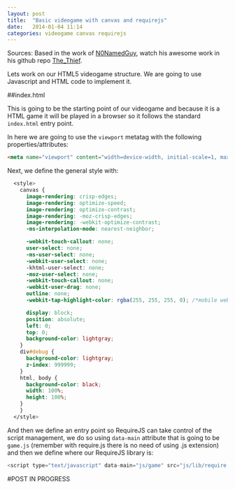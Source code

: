 ```yaml
---
layout: post
title:  "Basic videogame with canvas and requirejs"
date:   2014-01-04 11:14
categories: videogame canvas requirejs 
---
```


Sources: 
Based in the work of [N0NamedGuy][N0NamedGuy], watch his awesome work in his github repo [The_Thief][thethiefurl]. 

Lets work on our HTML5 videogame structure. We are going to use Javascript and HTML code to implement it. 

##index.html

This is going to be the starting point of our videogame and because it is a HTML game it will be played in a browser so it follows the standard `index.html` entry point. 

In here we are going to use the `viewport` metatag with the following properties/attributes: 

```html
<meta name="viewport" content="width=device-width, initial-scale=1, maximum-scale=1, user-scalable=0" />
```

Next, we define the general style with: 

```css
  <style>
    canvas {
      image-rendering: crisp-edges;
      image-rendering: optimize-speed;
      image-rendering: optimize-contrast;
      image-rendering: -moz-crisp-edges;
      image-rendering: -webkit-optimize-contrast;
      -ms-interpolation-mode: nearest-neighbor;

      -webkit-touch-callout: none;
      user-select: none;
      -ms-user-select: none; 
      -webkit-user-select: none; 
      -khtml-user-select: none;
      -moz-user-select: none;
      -webkit-touch-callout: none;
      -webkit-user-drag: none;
      outline: none;
      -webkit-tap-highlight-color: rgba(255, 255, 255, 0); /*mobile webkit*/

      display: block;
      position: absolute;
      left: 0; 
      top: 0; 
      background-color: lightgray;
    }
    div#debug {
      background-color: lightgray;
      z-index: 999999;
    }
    html, body {
      background-color: black;
      width: 100%;
      height: 100%;
    }
    }
  </style>
```

And then we define an entry point so RequireJS can take control of the script management, we do so using `data-main` attribute that is going to be `game.js` (remember with require.js there is no need of using .js extension) and then we define where our RequireJS library is: 

```javascript 
<script type="text/javascript" data-main="js/game" src="js/lib/require.js"></script>
``` 
 
#POST IN PROGRESS
















[N0NamedGuy]: https://github.com/N0NamedGuy
[thethiefurl]:https://github.com/N0NamedGuy/The_Thief
